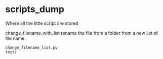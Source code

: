 # scripts_dump
Where all the little script are stored


change_filename_with_list
	rename the file from a folder from a new list of file name. 

	change_filename_list.py
	test/
